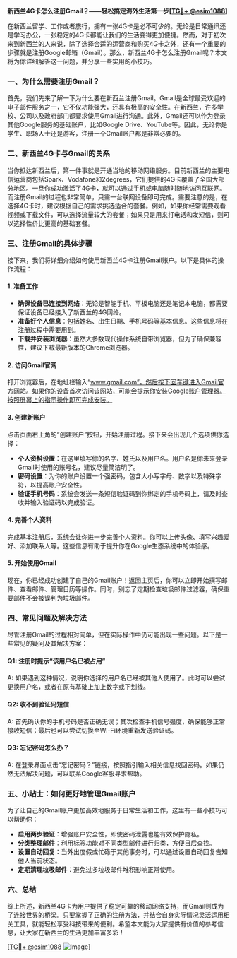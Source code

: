 **新西兰4G卡怎么注册Gmail？——轻松搞定海外生活第一步[[TG💪+ @esim1088](https://t.me/s/esim1088)]**

在新西兰留学、工作或者旅行，拥有一张4G卡是必不可少的。无论是日常通讯还是学习办公，一张稳定的4G卡都能让我们的生活变得更加便捷。然而，对于初次来到新西兰的人来说，除了选择合适的运营商和购买4G卡之外，还有一个重要的步骤就是注册Google邮箱（Gmail）。那么，新西兰4G卡怎么注册Gmail呢？本文将为你详细解答这一问题，并分享一些实用的小技巧。

### 一、为什么需要注册Gmail？

首先，我们先来了解一下为什么要在新西兰注册Gmail。Gmail是全球最受欢迎的电子邮件服务之一，它不仅功能强大，还具有极高的安全性。在新西兰，许多学校、公司以及政府部门都要求使用Gmail进行沟通。此外，Gmail还可以作为登录其他Google服务的基础账户，比如Google Drive、YouTube等。因此，无论你是学生、职场人士还是游客，注册一个Gmail账户都是非常必要的。

### 二、新西兰4G卡与Gmail的关系

当你抵达新西兰后，第一件事就是开通当地的移动网络服务。目前新西兰的主要电信运营商包括Spark、Vodafone和2degrees，它们提供的4G卡覆盖了全国大部分地区。一旦你成功激活了4G卡，就可以通过手机或电脑随时随地访问互联网。而注册Gmail的过程也非常简单，只需一台联网设备即可完成。需要注意的是，在选择4G卡时，建议根据自己的需求挑选适合的套餐。例如，如果你经常需要观看视频或下载文件，可以选择流量较大的套餐；如果只是用来打电话和发短信，则可以选择性价比更高的基础套餐。

### 三、注册Gmail的具体步骤

接下来，我们将详细介绍如何使用新西兰4G卡注册Gmail账户。以下是具体的操作流程：

#### 1. 准备工作
- **确保设备已连接到网络**：无论是智能手机、平板电脑还是笔记本电脑，都需要保证设备已经接入了新西兰的4G网络。
- **准备好个人信息**：包括姓名、出生日期、手机号码等基本信息。这些信息将在注册过程中需要用到。
- **下载并安装浏览器**：虽然大多数现代操作系统自带浏览器，但为了确保兼容性，建议下载最新版本的Chrome浏览器。

#### 2. 访问Gmail官网
打开浏览器后，在地址栏输入“www.gmail.com”，然后按下回车键进入Gmail官方网站。如果你的设备首次访问该网站，可能会提示你安装Google账户管理器。按照屏幕上的指示操作即可完成安装。

#### 3. 创建新账户
点击页面右上角的“创建账户”按钮，开始注册过程。接下来会出现几个选项供你选择：
- **个人资料设置**：在这里填写你的名字、姓氏以及用户名。用户名是你未来登录Gmail时使用的账号名，建议尽量简洁明了。
- **密码设置**：为你的账户设置一个强密码，包含大小写字母、数字以及特殊字符，以提高账户安全性。
- **验证手机号码**：系统会发送一条短信验证码到你绑定的手机号码上，请及时查收并输入验证码以完成验证。

#### 4. 完善个人资料
完成基本注册后，系统会让你进一步完善个人资料。你可以上传头像、填写兴趣爱好、添加联系人等。这些信息有助于提升你在Google生态系统中的体验感。

#### 5. 开始使用Gmail
现在，你已经成功创建了自己的Gmail账户！返回主页后，你可以立即开始撰写邮件、查看邮件、管理日历等操作。同时，别忘了定期检查垃圾邮件过滤器，确保重要邮件不会被误判为垃圾邮件。

### 四、常见问题及解决方法

尽管注册Gmail的过程相对简单，但在实际操作中仍可能出现一些问题。以下是一些常见的疑问及其解决方案：

#### Q1: 注册时提示“该用户名已被占用”
A: 如果遇到这种情况，说明你选择的用户名已经被其他人使用了。此时可以尝试更换用户名，或者在原有基础上加上数字或下划线。

#### Q2: 收不到验证码短信
A: 首先确认你的手机号码是否正确无误；其次检查手机信号强度，确保能够正常接收短信；最后也可以尝试切换至Wi-Fi环境重新发送验证码。

#### Q3: 忘记密码怎么办？
A: 在登录界面点击“忘记密码？”链接，按照指引输入相关信息找回密码。如果仍然无法解决问题，可以联系Google客服寻求帮助。

### 五、小贴士：如何更好地管理Gmail账户

为了让自己的Gmail账户更加高效地服务于日常生活和工作，这里有一些小技巧可以帮助你：

- **启用两步验证**：增强账户安全性，即使密码泄露也能有效保护隐私。
- **分类整理邮件**：利用标签功能对不同类型邮件进行归类，方便日后查找。
- **设置自动回复**：当外出度假或忙碌于其他事务时，可以通过设置自动回复告知他人当前状态。
- **定期清理垃圾邮件**：避免过多垃圾邮件堆积影响正常使用。

### 六、总结

综上所述，新西兰4G卡为用户提供了稳定可靠的移动网络支持，而Gmail则成为了连接世界的桥梁。只要掌握了正确的注册方法，并结合自身实际情况灵活运用相关工具，就能轻松享受科技带来的便利。希望本文能为大家提供有价值的参考信息，让大家在新西兰的生活更加丰富多彩！

[[TG💪+ @esim1088](https://t.me/s/esim1088) ![Image](https://i.postimg.cc/4NQfJmqS/Snipaste-2025-05-13-00-14-12.png)]